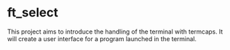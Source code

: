 # ft_select
This project aims to introduce the handling of the terminal with termcaps. It will create a user interface for a program launched in the terminal.
